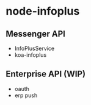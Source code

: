 # node-infoplus

## Messenger API
 - InfoPlusService
 - koa-infoplus

## Enterprise API (WIP)
 - oauth
 - erp push
